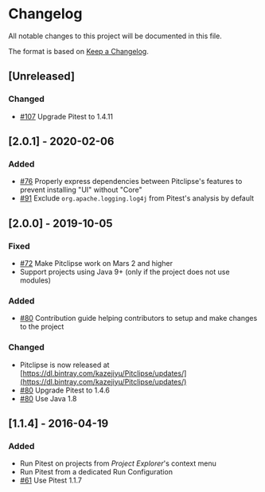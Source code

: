 # Changelog
All notable changes to this project will be documented in this file.

The format is based on [Keep a Changelog](https://keepachangelog.com/en/1.0.0/).

## [Unreleased]
### Changed
- [#107](https://github.com/pitest/pitclipse/issues/107) Upgrade Pitest to 1.4.11

## [2.0.1] - 2020-02-06
### Added
- [#76](https://github.com/pitest/pitclipse/issues/76) Properly express dependencies between Pitclipse's features to prevent installing "UI" without "Core"
- [#91](https://github.com/pitest/pitclipse/issues/91) Exclude `org.apache.logging.log4j` from Pitest's analysis by default

## [2.0.0] - 2019-10-05
### Fixed
- [#72](https://github.com/pitest/pitclipse/issues/72) Make Pitclipse work on Mars 2 and higher
- Support projects using Java 9+ (only if the project does not use modules)

### Added
- [#80](https://github.com/pitest/pitclipse/pull/80) Contribution guide helping contributors to setup and make changes to the project

### Changed
- Pitclipse is now released at [https://dl.bintray.com/kazejiyu/Pitclipse/updates/](https://dl.bintray.com/kazejiyu/Pitclipse/updates/)
- [#80](https://github.com/pitest/pitclipse/pull/80) Upgrade Pitest to 1.4.6
- [#80](https://github.com/pitest/pitclipse/pull/80) Use Java 1.8

## [1.1.4] - 2016-04-19
### Added
- Run Pitest on projects from _Project Explorer_'s context menu
- Run Pitest from a dedicated Run Configuration
- [#61](https://github.com/pitest/pitclipse/issues/61) Use Pitest 1.1.7